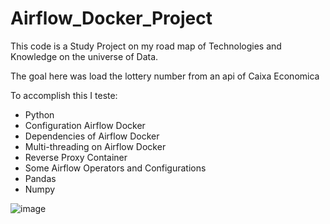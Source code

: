 # Airflow_Docker_Project
This code is a Study Project on my road map of Technologies and Knowledge on the universe of Data.

The goal here was load the lottery number from an api of Caixa Economica

To accomplish this I teste:

* Python
* Configuration Airflow Docker
* Dependencies of Airflow Docker
* Multi-threading on Airflow Docker
* Reverse Proxy Container
* Some Airflow Operators and Configurations
* Pandas
* Numpy


![image](https://user-images.githubusercontent.com/6619304/223903451-b3583179-1356-4299-b635-e77da0d44bca.png)
